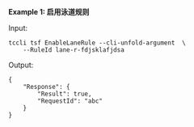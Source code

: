**Example 1: 启用泳道规则**



Input: 

```
tccli tsf EnableLaneRule --cli-unfold-argument  \
    --RuleId lane-r-fdjsklafjdsa
```

Output: 
```
{
    "Response": {
        "Result": true,
        "RequestId": "abc"
    }
}
```

